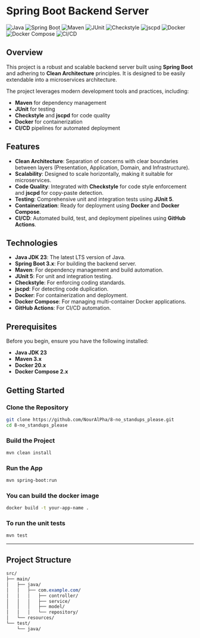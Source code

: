 # Spring Boot Backend Server

![Java](https://img.shields.io/badge/Java-JDK%2023-blue)
![Spring Boot](https://img.shields.io/badge/Spring%20Boot-3.x-green)
![Maven](https://img.shields.io/badge/Maven-3.x-orange)
![JUnit](https://img.shields.io/badge/JUnit-5-brightgreen)
![Checkstyle](https://img.shields.io/badge/Checkstyle-10.12.4-yellow)
![jscpd](https://img.shields.io/badge/jscpd-3.5.1-red)
![Docker](https://img.shields.io/badge/Docker-20.x-blue)
![Docker Compose](https://img.shields.io/badge/Docker%20Compose-2.x-blueviolet)
![CI/CD](https://img.shields.io/badge/CI/CD-GitHub%20Actions-success)

## Overview

This project is a robust and scalable backend server built using **Spring Boot**  
and adhering to **Clean Architecture** principles. It is designed to be easily  
extendable into a microservices architecture.  

The project leverages modern development tools and practices, including:  

- **Maven** for dependency management  
- **JUnit** for testing  
- **Checkstyle** and **jscpd** for code quality  
- **Docker** for containerization  
- **CI/CD** pipelines for automated deployment 

## Features

- **Clean Architecture**: Separation of concerns with clear boundaries between layers (Presentation, Application, Domain, and Infrastructure).
- **Scalability**: Designed to scale horizontally, making it suitable for microservices.
- **Code Quality**: Integrated with **Checkstyle** for code style enforcement and **jscpd** for copy-paste detection.
- **Testing**: Comprehensive unit and integration tests using **JUnit 5**.
- **Containerization**: Ready for deployment using **Docker** and **Docker Compose**.
- **CI/CD**: Automated build, test, and deployment pipelines using **GitHub Actions**.

## Technologies

- **Java JDK 23**: The latest LTS version of Java.
- **Spring Boot 3.x**: For building the backend server.
- **Maven**: For dependency management and build automation.
- **JUnit 5**: For unit and integration testing.
- **Checkstyle**: For enforcing coding standards.
- **jscpd**: For detecting code duplication.
- **Docker**: For containerization and deployment.
- **Docker Compose**: For managing multi-container Docker applications.
- **GitHub Actions**: For CI/CD automation.

## Prerequisites

Before you begin, ensure you have the following installed:

- **Java JDK 23**
- **Maven 3.x**
- **Docker 20.x**
- **Docker Compose 2.x**

## Getting Started

### Clone the Repository

```bash
git clone https://github.com/NourAlPha/8-no_standups_please.git
cd 8-no_standups_please
```  

### Build the Project
```bash
mvn clean install
```  
### Run the App
```bash
mvn spring-boot:run
```  
### You can build the docker image
```bash
docker build -t your-app-name .
```
### To run the unit tests
```bash
mvn test
```
---

## Project Structure
```css
src/
├── main/
│   ├── java/
│   │   ├── com.example.com/
│   │   │   ├── controller/       
│   │   │   ├── service/          
│   │   │   ├── model/    
│   │   │   └── repository/      
│   └── resources/                 
└── test/
    └── java/                      
```
